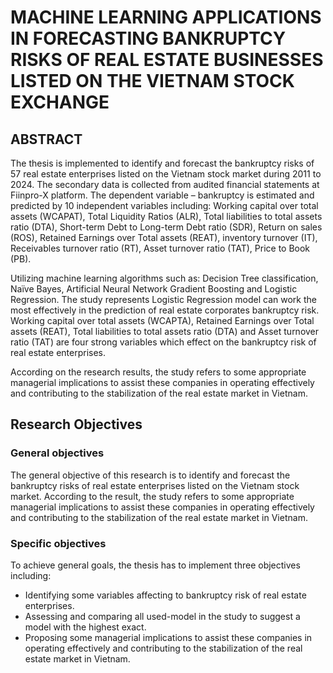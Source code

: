 # MACHINE LEARNING APPLICATIONS IN FORECASTING BANKRUPTCY RISKS OF REAL ESTATE BUSINESSES LISTED ON THE VIETNAM STOCK EXCHANGE
## ABSTRACT

The thesis is implemented to identify and forecast the bankruptcy risks of 57 real estate enterprises listed on the Vietnam stock market during 2011 to 2024. The secondary data is collected from audited financial statements at Fiinpro-X platform. The dependent variable – bankruptcy is estimated and predicted by 10 independent variables including: Working capital over total assets (WCAPAT), Total Liquidity Ratios (ALR), Total liabilities to total assets ratio (DTA), Short-term Debt to Long-term Debt ratio (SDR), Return on sales (ROS), Retained Earnings over Total assets (REAT), inventory turnover (IT), Receivables turnover ratio (RT), Asset turnover ratio (TAT), Price to Book (PB).

Utilizing machine learning algorithms such as: Decision Tree classification, Naïve Bayes, Artificial Neural Network Gradient Boosting and Logistic Regression. The study represents Logistic Regression model can work the most effectively in the prediction of real estate corporates bankruptcy risk. Working capital over total assets (WCAPTA), Retained Earnings over Total assets (REAT), Total liabilities to total assets ratio (DTA) and Asset turnover ratio (TAT) are four strong variables which effect on the bankruptcy risk of real estate enterprises.

According on the research results, the study refers to some appropriate managerial implications to assist these companies in operating effectively and contributing to the stabilization of the real estate market in Vietnam.

## Research Objectives
### General objectives
The general objective of this research is to identify and forecast the bankruptcy risks of real estate enterprises listed on the Vietnam stock market. According to the result, the study refers to some appropriate managerial implications to assist these companies in operating effectively and contributing to the stabilization of the real estate market in Vietnam.
### Specific objectives
To achieve general goals, the thesis has to implement three objectives including:
- Identifying some variables affecting to bankruptcy risk of real estate enterprises.
- Assessing and comparing all used-model in the study to suggest a model with the highest exact.
- Proposing some managerial implications to assist these companies in operating effectively and contributing to the stabilization of the real estate market in Vietnam.
